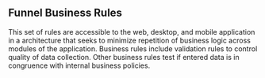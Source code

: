 ## Funnel Business Rules

This set of rules are accessible to the web, desktop, and mobile application in a architecture that seeks to
minimize repetition of business logic across modules of the application. Business rules include validation rules to control
quality of data collection. Other business rules test if entered data is in congruence with internal business policies.
